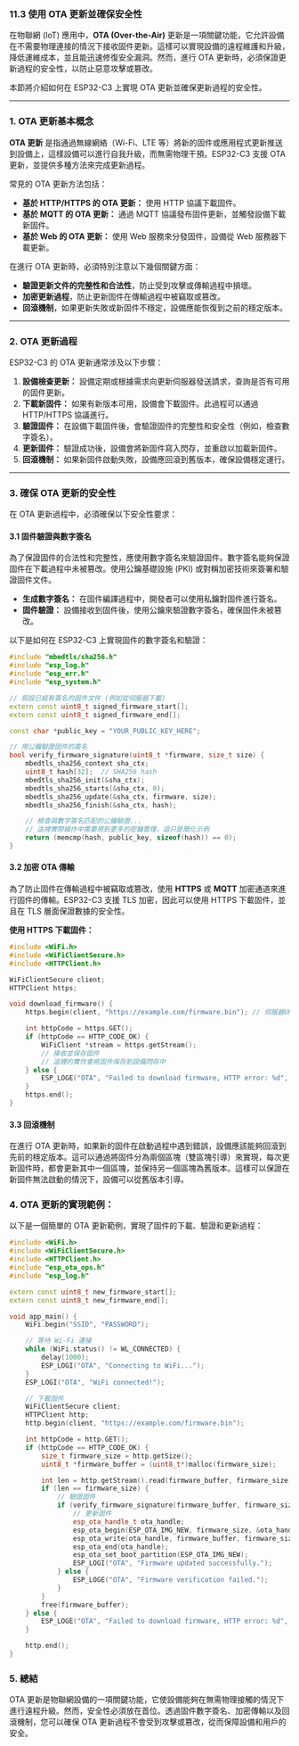 ### 11.3 **使用 OTA 更新並確保安全性**

在物聯網 (IoT) 應用中，**OTA (Over-the-Air)** 更新是一項關鍵功能，它允許設備在不需要物理連接的情況下接收固件更新。這樣可以實現設備的遠程維護和升級，降低運維成本，並且能迅速修復安全漏洞。然而，進行 OTA 更新時，必須保證更新過程的安全性，以防止惡意攻擊或篡改。

本節將介紹如何在 ESP32-C3 上實現 OTA 更新並確保更新過程的安全性。

---

### 1. **OTA 更新基本概念**

**OTA 更新** 是指通過無線網絡（Wi-Fi、LTE 等）將新的固件或應用程式更新推送到設備上，這樣設備可以進行自我升級，而無需物理干預。ESP32-C3 支援 OTA 更新，並提供多種方法來完成更新過程。

常見的 OTA 更新方法包括：
- **基於 HTTP/HTTPS 的 OTA 更新：** 使用 HTTP 協議下載固件。
- **基於 MQTT 的 OTA 更新：** 通過 MQTT 協議發布固件更新，並觸發設備下載新固件。
- **基於 Web 的 OTA 更新：** 使用 Web 服務來分發固件，設備從 Web 服務器下載更新。

在進行 OTA 更新時，必須特別注意以下幾個關鍵方面：
- **驗證更新文件的完整性和合法性**，防止受到攻擊或傳輸過程中損壞。
- **加密更新過程**，防止更新固件在傳輸過程中被竊取或篡改。
- **回滾機制**，如果更新失敗或新固件不穩定，設備應能恢復到之前的穩定版本。

---

### 2. **OTA 更新過程**

ESP32-C3 的 OTA 更新通常涉及以下步驟：
1. **設備檢查更新：** 設備定期或根據需求向更新伺服器發送請求，查詢是否有可用的固件更新。
2. **下載新固件：** 如果有新版本可用，設備會下載固件。此過程可以通過 HTTP/HTTPS 協議進行。
3. **驗證固件：** 在設備下載固件後，會驗證固件的完整性和安全性（例如，檢查數字簽名）。
4. **更新固件：** 驗證成功後，設備會將新固件寫入閃存，並重啟以加載新固件。
5. **回滾機制：** 如果新固件啟動失敗，設備應回滾到舊版本，確保設備穩定運行。

---

### 3. **確保 OTA 更新的安全性**

在 OTA 更新過程中，必須確保以下安全性要求：

#### 3.1 **固件驗證與數字簽名**

為了保證固件的合法性和完整性，應使用數字簽名來驗證固件。數字簽名能夠保證固件在下載過程中未被篡改。使用公鑰基礎設施 (PKI) 或對稱加密技術來簽署和驗證固件文件。

- **生成數字簽名：** 在固件編譯過程中，開發者可以使用私鑰對固件進行簽名。
- **固件驗證：** 設備接收到固件後，使用公鑰來驗證數字簽名，確保固件未被篡改。

以下是如何在 ESP32-C3 上實現固件的數字簽名和驗證：

```cpp
#include "mbedtls/sha256.h"
#include "esp_log.h"
#include "esp_err.h"
#include "esp_system.h"

// 假設已經有簽名的固件文件 (例如從伺服器下載)
extern const uint8_t signed_firmware_start[];
extern const uint8_t signed_firmware_end[];

const char *public_key = "YOUR_PUBLIC_KEY_HERE";

// 用公鑰驗證固件的簽名
bool verify_firmware_signature(uint8_t *firmware, size_t size) {
    mbedtls_sha256_context sha_ctx;
    uint8_t hash[32];  // SHA256 hash
    mbedtls_sha256_init(&sha_ctx);
    mbedtls_sha256_starts(&sha_ctx, 0);
    mbedtls_sha256_update(&sha_ctx, firmware, size);
    mbedtls_sha256_finish(&sha_ctx, hash);

    // 檢查與數字簽名匹配的公鑰驗證...
    // 這裡實際操作中需要用到更多的密鑰管理，這只是簡化示例
    return (memcmp(hash, public_key, sizeof(hash)) == 0);
}
```

#### 3.2 **加密 OTA 傳輸**

為了防止固件在傳輸過程中被竊取或篡改，使用 **HTTPS** 或 **MQTT** 加密通道來進行固件的傳輸。ESP32-C3 支援 TLS 加密，因此可以使用 HTTPS 下載固件，並且在 TLS 層面保證數據的安全性。

**使用 HTTPS 下載固件：**

```cpp
#include <WiFi.h>
#include <WiFiClientSecure.h>
#include <HTTPClient.h>

WiFiClientSecure client;
HTTPClient https;

void download_firmware() {
    https.begin(client, "https://example.com/firmware.bin"); // 伺服器URL

    int httpCode = https.GET();
    if (httpCode == HTTP_CODE_OK) {
        WiFiClient *stream = https.getStream();
        // 接收並保存固件
        // 這裡的實作會將固件保存到設備閃存中
    } else {
        ESP_LOGE("OTA", "Failed to download firmware, HTTP error: %d", httpCode);
    }
    https.end();
}
```

#### 3.3 **回滾機制**

在進行 OTA 更新時，如果新的固件在啟動過程中遇到錯誤，設備應該能夠回滾到先前的穩定版本。這可以通過將固件分為兩個區塊（雙區塊引導）來實現，每次更新固件時，都會更新其中一個區塊，並保持另一個區塊為舊版本。這樣可以保證在新固件無法啟動的情況下，設備可以從舊版本引導。

### 4. **OTA 更新的實現範例：**

以下是一個簡單的 OTA 更新範例，實現了固件的下載、驗證和更新過程：

```cpp
#include <WiFi.h>
#include <WiFiClientSecure.h>
#include <HTTPClient.h>
#include "esp_ota_ops.h"
#include "esp_log.h"

extern const uint8_t new_firmware_start[];
extern const uint8_t new_firmware_end[];

void app_main() {
    WiFi.begin("SSID", "PASSWORD");

    // 等待 Wi-Fi 連接
    while (WiFi.status() != WL_CONNECTED) {
        delay(1000);
        ESP_LOGI("OTA", "Connecting to WiFi...");
    }
    ESP_LOGI("OTA", "WiFi connected!");

    // 下載固件
    WiFiClientSecure client;
    HTTPClient http;
    http.begin(client, "https://example.com/firmware.bin");

    int httpCode = http.GET();
    if (httpCode == HTTP_CODE_OK) {
        size_t firmware_size = http.getSize();
        uint8_t *firmware_buffer = (uint8_t*)malloc(firmware_size);

        int len = http.getStream().read(firmware_buffer, firmware_size);
        if (len == firmware_size) {
            // 驗證固件
            if (verify_firmware_signature(firmware_buffer, firmware_size)) {
                // 更新固件
                esp_ota_handle_t ota_handle;
                esp_ota_begin(ESP_OTA_IMG_NEW, firmware_size, &ota_handle);
                esp_ota_write(ota_handle, firmware_buffer, firmware_size);
                esp_ota_end(ota_handle);
                esp_ota_set_boot_partition(ESP_OTA_IMG_NEW);
                ESP_LOGI("OTA", "Firmware updated successfully.");
            } else {
                ESP_LOGE("OTA", "Firmware verification failed.");
            }
        }
        free(firmware_buffer);
    } else {
        ESP_LOGE("OTA", "Failed to download firmware, HTTP error: %d", httpCode);
    }

    http.end();
}
```

### 5. **總結**

OTA 更新是物聯網設備的一項關鍵功能，它使設備能夠在無需物理接觸的情況下進行遠程升級。然而，安全性必須放在首位。透過固件數字簽名、加密傳輸以及回滾機制，您可以確保 OTA 更新過程不會受到攻擊或篡改，從而保障設備和用戶的安全。